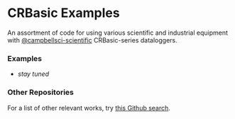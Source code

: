 CRBasic Examples
================

An assortment of code for using various scientific and industrial equipment with
[@campbellsci-scientific](https://github.com/campbell-scientific) CRBasic-series
dataloggers. 

### Examples

* *stay tuned*

### Other Repositories

For a list of other relevant works, try [this Github search](https://github.com/search?utf8=%E2%9C%93&q=topic%3Acrbasic+user%3Apatricktokeeffe+org%3Awsular&type=Repositories).
